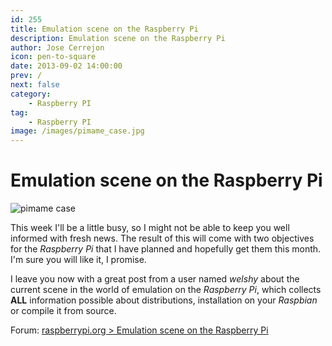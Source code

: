 ```yaml
---
id: 255
title: Emulation scene on the Raspberry Pi
description: Emulation scene on the Raspberry Pi
author: Jose Cerrejon
icon: pen-to-square
date: 2013-09-02 14:00:00
prev: /
next: false
category:
    - Raspberry PI
tag:
    - Raspberry PI
image: /images/pimame_case.jpg
---
```


# Emulation scene on the Raspberry Pi

![pimame case](/images/pimame_case.jpg)

This week I'll be a little busy, so I might not be able to keep you well informed with fresh news. The result of this will come with two objectives for the _Raspberry Pi_ that I have planned and hopefully get them this month. I'm sure you will like it, I promise.

I leave you now with a great post from a user named _welshy_ about the current scene in the world of emulation on the _Raspberry Pi_, which collects **ALL** information possible about distributions, installation on your _Raspbian_ or compile it from source.

Forum: [raspberrypi.org > Emulation scene on the Raspberry Pi](https://www.raspberrypi.org/phpBB3/viewtopic.php?t=54357&p=414414)
